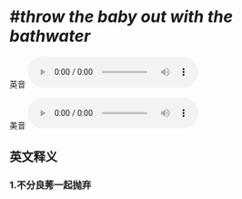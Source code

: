 # ***\#throw the baby out with the bathwater*** 
英音
<audio src="./media/throw the baby out with the bathwater1_AAC.aac" controls="controls"></audio>

美音
<audio src="./media/throw the baby out with the bathwater2_AAC.aac" controls="controls"></audio>



  

英文释义
---
### 1.**不分良莠一起抛弃**  


